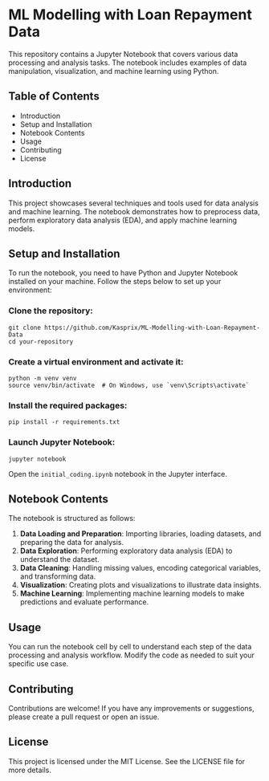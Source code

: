 # ML Modelling with Loan Repayment Data
This repository contains a Jupyter Notebook that covers various data processing and analysis tasks. The notebook includes examples of data manipulation, visualization, and machine learning using Python.

## Table of Contents
- Introduction
- Setup and Installation
- Notebook Contents
- Usage
- Contributing
- License

## Introduction
This project showcases several techniques and tools used for data analysis and machine learning. The notebook demonstrates how to preprocess data, perform exploratory data analysis (EDA), and apply machine learning models.

## Setup and Installation
To run the notebook, you need to have Python and Jupyter Notebook installed on your machine. Follow the steps below to set up your environment:

### Clone the repository:
```
git clone https://github.com/Kasprix/ML-Modelling-with-Loan-Repayment-Data
cd your-repository
```

### Create a virtual environment and activate it:
```
python -m venv venv
source venv/bin/activate  # On Windows, use `venv\Scripts\activate`
```

### Install the required packages:
```
pip install -r requirements.txt
```

### Launch Jupyter Notebook:
```
jupyter notebook
```

Open the `initial_coding.ipynb` notebook in the Jupyter interface.

## Notebook Contents
The notebook is structured as follows:

1. **Data Loading and Preparation**: Importing libraries, loading datasets, and preparing the data for analysis.
2. **Data Exploration**: Performing exploratory data analysis (EDA) to understand the dataset.
3. **Data Cleaning**: Handling missing values, encoding categorical variables, and transforming data.
4. **Visualization**: Creating plots and visualizations to illustrate data insights.
5. **Machine Learning**: Implementing machine learning models to make predictions and evaluate performance.

## Usage
You can run the notebook cell by cell to understand each step of the data processing and analysis workflow. Modify the code as needed to suit your specific use case.

## Contributing
Contributions are welcome! If you have any improvements or suggestions, please create a pull request or open an issue.

## License
This project is licensed under the MIT License. See the LICENSE file for more details.
